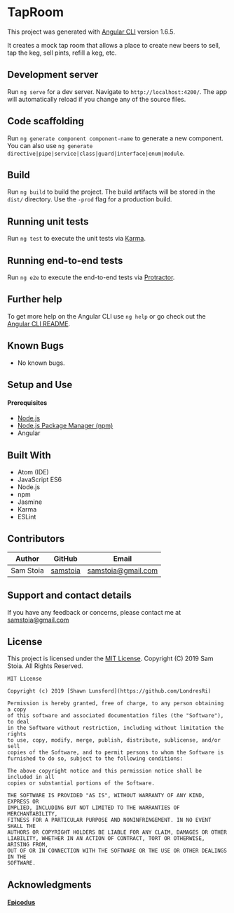# TapRoom

This project was generated with [Angular CLI](https://github.com/angular/angular-cli) version 1.6.5.

It creates a mock tap room that allows a place to create new beers to sell, tap the keg, sell pints, refill a keg, etc.

## Development server

Run `ng serve` for a dev server. Navigate to `http://localhost:4200/`. The app will automatically reload if you change any of the source files.

## Code scaffolding

Run `ng generate component component-name` to generate a new component. You can also use `ng generate directive|pipe|service|class|guard|interface|enum|module`.

## Build

Run `ng build` to build the project. The build artifacts will be stored in the `dist/` directory. Use the `-prod` flag for a production build.

## Running unit tests

Run `ng test` to execute the unit tests via [Karma](https://karma-runner.github.io).

## Running end-to-end tests

Run `ng e2e` to execute the end-to-end tests via [Protractor](http://www.protractortest.org/).

## Further help

To get more help on the Angular CLI use `ng help` or go check out the [Angular CLI README](https://github.com/angular/angular-cli/blob/master/README.md).


## Known Bugs

* No known bugs.

## Setup and Use

#### Prerequisites
* [Node.js](https://nodejs.org/en/)
* [Node.js Package Manager (npm)](https://www.npmjs.com/)
* Angular

## Built With

* Atom (IDE)
* JavaScript ES6
* Node.js
* npm
* Jasmine
* Karma
* ESLint

## Contributors

| Author | GitHub | Email |
|--------|:------:|:-----:|
| Sam Stoia| [samstoia](https://github.com/samstoia) |  [samstoia@gmail.com](mailto:samstoia@gmail.com) |

## Support and contact details

If you have any feedback or concerns, please contact me at [samstoia@gmail.com](mailto:samstoia@gmail.com)

## License

This project is licensed under the [MIT License](https://opensource.org/licenses/MIT). Copyright (C) 2019 Sam Stoia. All Rights Reserved.
```
MIT License

Copyright (c) 2019 [Shawn Lunsford](https://github.com/LondresRi)

Permission is hereby granted, free of charge, to any person obtaining a copy
of this software and associated documentation files (the "Software"), to deal
in the Software without restriction, including without limitation the rights
to use, copy, modify, merge, publish, distribute, sublicense, and/or sell
copies of the Software, and to permit persons to whom the Software is
furnished to do so, subject to the following conditions:

The above copyright notice and this permission notice shall be included in all
copies or substantial portions of the Software.

THE SOFTWARE IS PROVIDED "AS IS", WITHOUT WARRANTY OF ANY KIND, EXPRESS OR
IMPLIED, INCLUDING BUT NOT LIMITED TO THE WARRANTIES OF MERCHANTABILITY,
FITNESS FOR A PARTICULAR PURPOSE AND NONINFRINGEMENT. IN NO EVENT SHALL THE
AUTHORS OR COPYRIGHT HOLDERS BE LIABLE FOR ANY CLAIM, DAMAGES OR OTHER
LIABILITY, WHETHER IN AN ACTION OF CONTRACT, TORT OR OTHERWISE, ARISING FROM,
OUT OF OR IN CONNECTION WITH THE SOFTWARE OR THE USE OR OTHER DEALINGS IN THE
SOFTWARE.
```

## Acknowledgments

#### [Epicodus](https://www.epicodus.com/)

